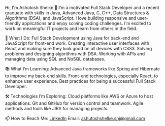 Hi, I'm Ashutosh Shelke 👋
I’m a motivated Full Stack Developer and a recent graduate with skills in Java, Advanced Java, C, C++, Data Structures & Algorithms (DSA), and JavaScript. I love building responsive and user-friendly applications and enjoy solving coding challenges. I’m excited to work on meaningful IT projects and learn from others in the field.

🌟 What I Do:
Full Stack Development using Java for back-end and JavaScript for front-end work.
Creating interactive user interfaces with React and making sure they look good on all devices with CSS3.
Solving problems and designing algorithms with DSA.
Working with APIs and managing data using SQL and NoSQL databases.

📚 What I’m Learning:
Advanced Java frameworks like Spring and Hibernate to improve my back-end skills.
Front-end technologies, especially React, to enhance user experience.
Best practices for being a successful Full Stack Developer.

🛠️ Technologies I’m Exploring:
Cloud platforms like AWS or Azure to host applications.
Git and GitHub for version control and teamwork.
Agile methods and tools like JIRA for managing projects.

📫 How to Reach Me:
[LinkedIn](linkedin.com/in/ashutosh-shelke-344835247)
Email: ashutoshshelke.snj@gmail.com
